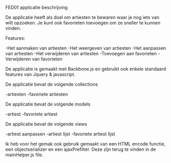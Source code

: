 FED01 applicatie beschrijving

De applicatie heeft als doel om artiesten te bewaren waar je nog iets van wilt opzoeken. Je kunt ook favorieten toevoegen om ze sneller te kunnen vinden.

Features:

-Het aanmaken van artiesten
-Het weergeven van artiesten
-Het aanpassen van artiesten
-Het verwijderen van artiesten
-Toevoegen aan favorieten
-Verwijderen van favorieten

De applicatie is gemaakt met Backbone.js en gebruikt ook enkele standaard features van Jquery & javascript.


De applicatie bevat de volgende collections

-artiesten
-favoriete artiesten

De applicatie bevat de volgende models

-artiest
-favoriete artiest

De applicatie bevat de volgende views

-artiest aanpassen
-artiest lijst
-favoriete artiest lijst

Ik heb voor het gemak ook gebruik gemaakt van een HTML encode functie, een objectserializer en een ajaxPrefilter.
Deze zijn terug te vinden in de mainHelper.js file.